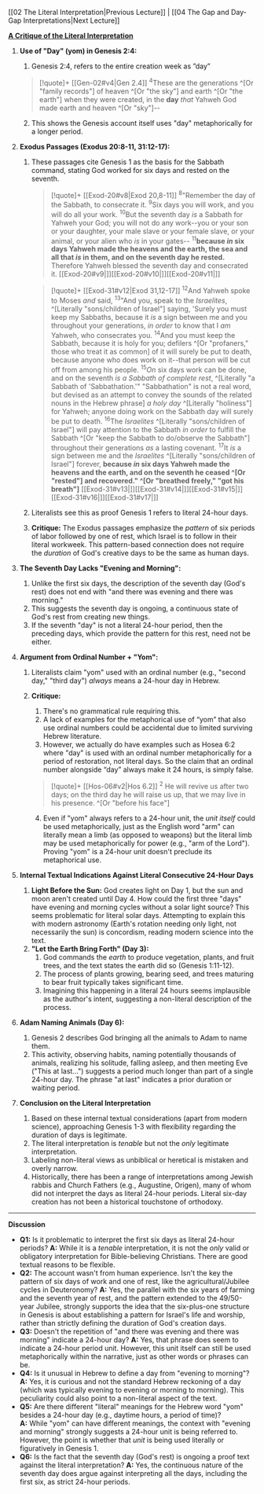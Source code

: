 [[02 The Literal Interpretation|Previous Lecture]] | [[04 The Gap and Day-Gap Interpretations|Next Lecture]]

**[A Critique of the Literal Interpretation](https://www.youtube.com/watch?v=Xz6o_MaiXB0)**

1. **Use of "Day" (yom) in Genesis 2:4:**
	1. Genesis 2:4, refers to the entire creation week as ”day”

	> [!quote]+ [[Gen-02#v4|Gen 2.4]]
	> <sup>4</sup>These are the generations ^[Or "family records"] of heaven ^[Or "the sky"] and earth ^[Or "the earth"] when they were created, in the **day** _that_ Yahweh God made earth and heaven ^[Or "sky"]-- 

	2. This shows the Genesis account itself uses "day" metaphorically for a longer period.
2. **Exodus Passages (Exodus 20:8-11, 31:12-17):**
	1. These passages cite Genesis 1 as the basis for the Sabbath command, stating God worked for six days and rested on the seventh.
	   
	   > [!quote]+ [[Exod-20#v8|Exod 20,8-11]]
	   > <sup>8</sup>"Remember the day of the Sabbath, to consecrate it. <sup>9</sup>Six days you will work, and you will do all your work. <sup>10</sup>But the seventh day _is_ a Sabbath for Yahweh your God; you will not do any work--you or your son or your daughter, your male slave or your female slave, or your animal, or your alien who _is_ in your gates-- <sup>11</sup>**because _in_ six days Yahweh made the heavens and the earth, the sea and all that _is_ in them, and on the seventh day he rested.** Therefore Yahweh blessed the seventh day and consecrated it. [[Exod-20#v9|]][[Exod-20#v10|]][[Exod-20#v11|]]

	   > [!quote]+ [[Exod-31#v12|Exod 31,12-17]]
	   > <sup>12</sup>And Yahweh spoke to Moses _and_ said, <sup>13</sup>"And you, speak to the _Israelites_, ^[Literally "sons/children of Israel"] saying, 'Surely you must keep my Sabbaths, because it _is_ a sign between me and you throughout your generations, _in order_ to know that I _am_ Yahweh, who consecrates you. <sup>14</sup>And you must keep the Sabbath, because it is holy for you; defilers ^[Or "profaners," those who treat it as common] of it will surely be put to death, because anyone who does work on it--that person will be cut off from among his people. <sup>15</sup>_On_ six days work can be done, and on the seventh _is a Sabbath of complete rest_, ^[Literally "a Sabbath of 'Sabbathation.'" "Sabbathation" is not a real word, but devised as an attempt to convey the sounds of the related nouns in the Hebrew phrase] _a holy day_ ^[Literally "holiness"] for Yahweh; anyone doing work on the Sabbath day will surely be put to death. <sup>16</sup>The _Israelites_ ^[Literally "sons/children of Israel"] will pay attention to the Sabbath _in order_ to fulfill the Sabbath ^[Or "keep the Sabbath to do/observe the Sabbath"] throughout their generations _as_ a lasting covenant. <sup>17</sup>It _is_ a sign between me and the _Israelites_ ^[Literally "sons/children of Israel"] forever, **because _in_ six days Yahweh made the heavens and the earth, and on the seventh he ceased ^[Or "rested"] and recovered." ^[Or "breathed freely," "got his breath"]** [[Exod-31#v13|]][[Exod-31#v14|]][[Exod-31#v15|]][[Exod-31#v16|]][[Exod-31#v17|]]
	   
	2. Literalists see this as proof Genesis 1 refers to literal 24-hour days.
	3. **Critique:** The Exodus passages emphasize the *pattern* of six periods of labor followed by one of rest, which Israel is to follow in their literal workweek. This pattern-based connection does not require the *duration* of God's creative days to be the same as human days.

3. **The Seventh Day Lacks "Evening and Morning":**
	1. Unlike the first six days, the description of the seventh day (God's rest) does not end with "and there was evening and there was morning."
	2. This suggests the seventh day is ongoing, a continuous state of God's rest from creating new things.
	3. If the seventh "day" is not a literal 24-hour period, then the preceding days, which provide the pattern for this rest, need not be either.
4. **Argument from Ordinal Number + "Yom":**
	1. Literalists claim "yom" used with an ordinal number (e.g., "second day," "third day") *always* means a 24-hour day in Hebrew.    
	2. **Critique:**
		1. There's no grammatical rule requiring this.
		2. A lack of examples for the metaphorical use of “yom” that also use ordinal numbers could be accidental due to limited surviving Hebrew literature.
		3. However, we actually do have examples such as Hosea 6:2 where "day" is used with an ordinal number metaphorically for a period of restoration, not literal days. So the claim that an ordinal number alongside “day” always make it 24 hours, is simply false.

		> [!quote]+ [[Hos-06#v2|Hos 6.2]]
		> <sup>2</sup>    He will revive us after two days; on the third day he will raise us up, that we may live in his presence. ^[Or "before his face"] 

		4. Even if "yom" always refers to a 24-hour unit, the *unit itself* could be used metaphorically, just as the English word "arm" can literally mean a limb (as opposed to weapons) but the literal limb may be used metaphorically for power (e.g., "arm of the Lord"). Proving "yom" is a 24-hour unit doesn't preclude its metaphorical use.

5. **Internal Textual Indications Against Literal Consecutive 24-Hour Days**
	1. **Light Before the Sun:** God creates light on Day 1, but the sun and moon aren't created until Day 4. How could the first three "days" have evening and morning cycles without a solar light source? This seems problematic for literal solar days. Attempting to explain this with modern astronomy (Earth's rotation needing only light, not necessarily the sun) is concordism, reading modern science into the text.    
	2. **"Let the Earth Bring Forth" (Day 3):**
		1. God commands the *earth* to produce vegetation, plants, and fruit trees, and the text states the earth did so (Genesis 1:11-12). 
		2. The process of plants growing, bearing seed, and trees maturing to bear fruit typically takes significant time.
		3. Imagining this happening in a literal 24 hours seems implausible as the author's intent, suggesting a non-literal description of the process.
6. **Adam Naming Animals (Day 6):**
	1. Genesis 2 describes God bringing all the animals to Adam to name them.
	2. This activity, observing habits, naming potentially thousands of animals, realizing his solitude, falling asleep, and then meeting Eve ("This at last...") suggests a period much longer than part of a single 24-hour day. The phrase "at last" indicates a prior duration or waiting period.

7. **Conclusion on the Literal Interpretation**
    1. Based on these internal textual considerations (apart from modern science), approaching Genesis 1-3 with flexibility regarding the duration of days is legitimate.
    2. The literal interpretation is *tenable* but not the *only* legitimate interpretation.
    3. Labeling non-literal views as unbiblical or heretical is mistaken and overly narrow.
    4. Historically, there has been a range of interpretations among Jewish rabbis and Church Fathers (e.g., Augustine, Origen), many of whom did not interpret the days as literal 24-hour periods. Literal six-day creation has not been a historical touchstone of orthodoxy.        

---

**Discussion**

- **Q1:** Is it problematic to interpret the first six days as literal 24-hour periods?
  **A:** While it is a *tenable* interpretation, it is not the *only* valid or obligatory interpretation for Bible-believing Christians. There are good textual reasons to be flexible.
- **Q2:** The account wasn't from human experience. Isn't the key the pattern of six days of work and one of rest, like the agricultural/Jubilee cycles in Deuteronomy?
  **A:** Yes, the parallel with the six years of farming and the seventh year of rest, and the pattern extended to the 49/50-year Jubilee, strongly supports the idea that the six-plus-one structure in Genesis is about establishing a pattern for Israel's life and worship, rather than strictly defining the duration of God's creation days.
- **Q3:** Doesn't the repetition of "and there was evening and there was morning" indicate a 24-hour day?
  **A:** Yes, that phrase does seem to indicate a 24-hour period unit. However, this unit itself can still be used metaphorically within the narrative, just as other words or phrases can be.
- **Q4:** Is it unusual in Hebrew to define a day from "evening to morning"?
  **A:** Yes, it is curious and not the standard Hebrew reckoning of a day (which was typically evening to evening or morning to morning). This peculiarity could also point to a non-literal aspect of the text.
- **Q5:** Are there different "literal" meanings for the Hebrew word "yom" besides a 24-hour day (e.g., daytime hours, a period of time)?   
  **A:** While "yom" can have different meanings, the context with "evening and morning" strongly suggests a 24-hour unit is being referred to. However, the point is whether that *unit* is being used literally or figuratively in Genesis 1.
- **Q6:** Is the fact that the seventh day (God's rest) is ongoing a proof text against the literal interpretation?
  **A:** Yes, the continuous nature of the seventh day does argue against interpreting all the days, including the first six, as strict 24-hour periods.
